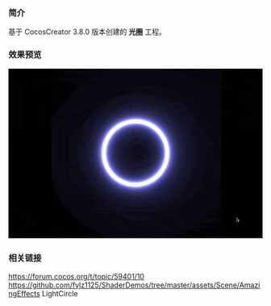 ### 简介
基于 CocosCreator 3.8.0 版本创建的 **光圈** 工程。

### 效果预览
![image](../../../gif/202207/2022070401.gif)

### 相关链接
https://forum.cocos.org/t/topic/59401/10        
https://github.com/fylz1125/ShaderDemos/tree/master/assets/Scene/AmazingEffects LightCircle